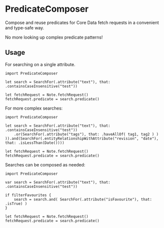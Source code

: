 # PredicateComposer

Compose and reuse predicates for Core Data fetch requests in a convenient and type-safe way. 

No more looking up complex predicate patterns!

## Usage

For searching on a single attribute.

	import PredicateComposer

	let search = SearchFor(.attribute("text"), that: .containsCaseInsensitive("test"))
	
	let fetchRequest = Note.fetchRequest()
	fetchRequest.predicate = search.predicate()

For more complex searches:

	import PredicateComposer

	let search = SearchFor(.attribute("text"), that: .containsCaseInsensitive("test"))
		.or(SearchFor(.attribute("tags"), that: .haveAllOf( tag1, tag2 ) ) )).and(SearchFor(.entityRelationshipWithAttribute("revision", "date"), that: .isLessThan(Date())))
	
	let fetchRequest = Note.fetchRequest()
	fetchRequest.predicate = search.predicate()


Searches can be composed as needed:

	import PredicateComposer

	var search = SearchFor(.attribute("text"), that: .containsCaseInsensitive("test"))
	
	if filterFavourites {
		search = search.and( SearchFor(.attribute("isFavourite"), that: .isTrue) )
	}
	
	let fetchRequest = Note.fetchRequest()
	fetchRequest.predicate = search.predicate()
